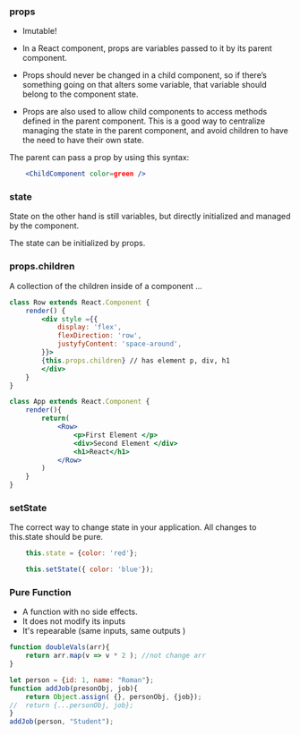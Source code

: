 ### props 
- Imutable!
- In a React component, props are variables passed to it by its parent component.
- Props should never be changed in a child component, so if there’s something going on that alters some variable, that variable should belong to the component state.

- Props are also used to allow child components to access methods defined in the parent component. This is a good way to centralize managing the state in the parent component, and avoid children to have the need to have their own state.

The parent can pass a prop by using this syntax:
```jsx 
	<ChildComponent color=green />
```

### state

State on the other hand is still variables, but directly initialized and managed by the component.

The state can be initialized by props.

### props.children
A collection of the children inside of a component ... 

```jsx
class Row extends React.Component {
	render() {
		<div style ={{
			display: 'flex',
			flexDirection: 'row',
			justyfyContent: 'space-around',
		}}>
		{this.props.children} // has element p, div, h1 
		</div> 
	}
}

class App extends React.Component {
	render(){
		return(
			<Row>
				<p>First Element </p>
				<div>Second Element </div>
				<h1>React</h1>
			</Row>
		)
	}
}
```
### setState
The correct way to change state in your application.
All changes to this.state should be pure.
```jsx
	this.state = {color: 'red'};

	this.setState({ color: 'blue'});
```

### Pure Function 
- A function with no side effects.
- It does not modify its inputs
- It's repearable (same inputs, same outputs )

```javascript
function doubleVals(arr){
	return arr.map(v => v * 2 ); //not change arr
}

let person = {id: 1, name: "Roman"};
function addJob(presonObj, job){
	return Object.assign( {}, personObj, {job});
//  return {...personObj, job};
}
addJob(person, "Student");
```
